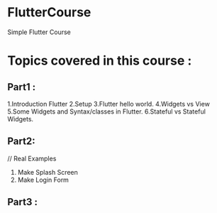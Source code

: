 # FlutterCourse
Simple Flutter Course
# Topics covered in this course :
## Part1 : 
1.Introduction Flutter
2.Setup
3.Flutter hello world.
4.Widgets vs View
5.Some Widgets and Syntax/classes in Flutter.
6.Stateful vs Stateful Widgets.
## Part2:
// Real Examples
1. Make Splash Screen
2. Make Login Form

## Part3 :
